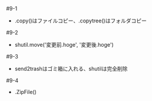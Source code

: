 #9-1
 - .copy()はファイルコピー、.copytree()はフォルダコピー

#9-2
 - shutil.move('変更前.hoge', '変更後.hoge')

#9-3
 - send2trashはゴミ箱に入れる、shutilは完全削除

#9-4
 - .ZipFile()

